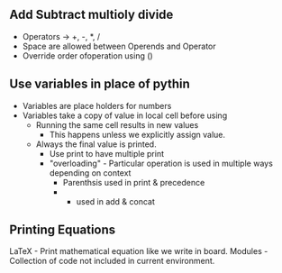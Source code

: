 ## Add Subtract multioly divide
- Operators -> +, -, *, /
- Space are allowed between Operends and Operator
- Override order ofoperation using ()
## Use variables in place of pythin
- Variables are place holders for numbers
- Variables take a copy of value in local cell before using
    - Running the same cell results in new values
        - This happens unless we explicitly assign value.
    - Always the final value is printed.
        - Use print to have multiple print
        - "overloading" - Particular operation is used in multiple ways depending on context
            - Parenthsis used in print & precedence
            - + used in add & concat
## Printing Equations
LaTeX - Print mathematical equation like we write in board.
Modules - Collection of code not included in current environment.

